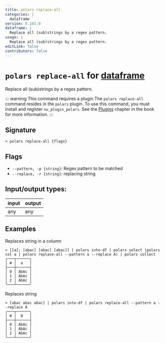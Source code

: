 ```yaml
---
title: polars replace-all
categories: |
  dataframe
version: 0.103.0
dataframe: |
  Replace all (sub)strings by a regex pattern.
usage: |
  Replace all (sub)strings by a regex pattern.
editLink: false
contributors: false
---
```

<!-- This file is automatically generated. Please edit the command in https://github.com/nushell/nushell instead. -->

# `polars replace-all` for [dataframe](/commands/categories/dataframe.md)

<div class='command-title'>Replace all (sub)strings by a regex pattern.</div>

::: warning This command requires a plugin
The `polars replace-all` command resides in the `polars` plugin.
To use this command, you must install and register `nu_plugin_polars`.
See the [Plugins](/book/plugins.html) chapter in the book for more information.
:::


## Signature

```> polars replace-all {flags} ```

## Flags

 -  `--pattern, -p {string}`: Regex pattern to be matched
 -  `--replace, -r {string}`: replacing string


## Input/output types:

| input | output |
| ----- | ------ |
| any   | any    |

## Examples

Replaces string in a column
```nu
> [[a]; [abac] [abac] [abac]] | polars into-df | polars select (polars col a | polars replace-all --pattern a --replace A) | polars collect
╭───┬──────╮
│ # │  a   │
├───┼──────┤
│ 0 │ AbAc │
│ 1 │ AbAc │
│ 2 │ AbAc │
╰───┴──────╯

```

Replaces string
```nu
> [abac abac abac] | polars into-df | polars replace-all --pattern a --replace A
╭───┬──────╮
│ # │  0   │
├───┼──────┤
│ 0 │ AbAc │
│ 1 │ AbAc │
│ 2 │ AbAc │
╰───┴──────╯

```

